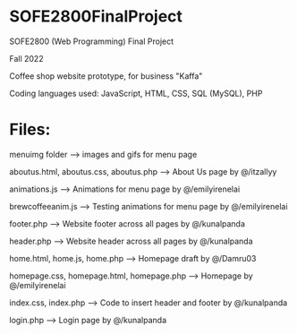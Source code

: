 # SOFE2800FinalProject
SOFE2800 (Web Programming) Final Project

Fall 2022

Coffee shop website prototype, for business "Kaffa"

Coding languages used: JavaScript, HTML, CSS, SQL (MySQL), PHP

# Files:
menuimg folder --> images and gifs for menu page

aboutus.html, aboutus.css, aboutus.php --> About Us page by @/itzallyy

animations.js --> Animations for menu page by @/emilyirenelai

brewcoffeeanim.js --> Testing animations for menu page by @/emilyirenelai

footer.php --> Website footer across all pages by @/kunalpanda

header.php --> Website header across all pages by @/kunalpanda

home.html, home.js, home.php --> Homepage draft by @/Damru03

homepage.css, homepage.html, homepage.php --> Homepage by @/emilyirenelai

index.css, index.php --> Code to insert header and footer by @/kunalpanda

login.php --> Login page by @/kunalpanda

